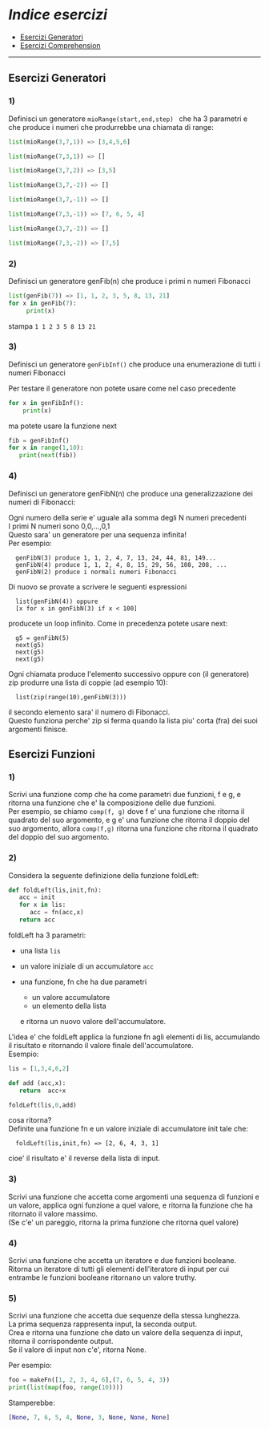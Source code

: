 # *Indice esercizi*

- [Esercizi Generatori](#esercizi-generatori)
- [Esercizi Comprehension](#esercizi-funzioni)
---
## **Esercizi Generatori**
### 1)
Definisci un generatore `mioRange(start,end,step) `
che ha 3 parametri e che produce i numeri che 
produrrebbe una chiamata di range:
```python
list(mioRange(3,7,1)) => [3,4,5,6]

list(mioRange(7,3,1)) => []

list(mioRange(3,7,2)) => [3,5]

list(mioRange(3,7,-2)) => []

list(mioRange(3,7,-1)) => []

list(mioRange(7,3,-1)) => [7, 6, 5, 4]

list(mioRange(3,7,-2)) => []

list(mioRange(7,3,-2)) => [7,5]
```

### 2) 
Definisci un generatore genFib(n) che produce i primi n numeri Fibonacci
```python
list(genFib(7)) => [1, 1, 2, 3, 5, 8, 13, 21]
for x in genFib(7):
     print(x)
```
stampa `1 1 2 3 5 8 13 21`

### 3)
Definisci un generatore `genFibInf()` che produce una enumerazione di tutti i numeri 
Fibonacci

Per testare il generatore non potete usare come nel caso precedente  
```python
for x in genFibInf():
    print(x)
```
ma potete usare la funzione next
```python
fib = genFibInf()
for x in range(1,10):
   print(next(fib))
```
### 4) 
Definisci un generatore genFibN(n) che produce una generalizzazione dei 
numeri di Fibonacci:

Ogni numero della serie e' uguale alla somma degli N numeri precedenti  
I primi N numeri sono 0,0,...,0,1   
Questo sara' un generatore per una sequenza infinita!    
Per esempio:

      genFibN(3) produce 1, 1, 2, 4, 7, 13, 24, 44, 81, 149...    
      genFibN(4) produce 1, 1, 2, 4, 8, 15, 29, 56, 108, 208, ...    
      genFibN(2) produce i normali numeri Fibonacci      		

Di nuovo se provate a scrivere le seguenti espressioni  

      list(genFibN(4)) oppure
      [x for x in genFibN(3) if x < 100]

producete un loop infinito. Come in precedenza potete usare next:

      g5 = genFibN(5)
      next(g5)
      next(g5)
      next(g5)  

Ogni chiamata produce l'elemento successivo oppure con (il generatore) zip 
produrre una lista di coppie (ad esempio 10):

      list(zip(range(10),genFibN(3)))

il secondo elemento sara' il numero di Fibonacci.  
Questo funziona perche' zip si ferma quando la lista piu' corta (fra) dei suoi argomenti finisce.

## **Esercizi Funzioni**
### 1)
Scrivi una funzione comp che ha come parametri due funzioni, f e g, e 
ritorna una funzione che e' la composizione delle due funzioni.   
Per esempio, se chiamo `comp(f, g)` dove f e' una funzione che ritorna il quadrato del suo 
argomento, e g e' una funzione che ritorna il doppio del suo argomento, 
allora `comp(f,g)` ritorna una funzione che ritorna il quadrato del doppio 
del suo argomento.

### 2)
Considera la seguente definizione della funzione foldLeft: 

```python
def foldLeft(lis,init,fn):
   acc = init
   for x in lis:
      acc = fn(acc,x)
   return acc
```

foldLeft ha 3 parametri: 
- una lista `lis` 
- un valore iniziale di un accumulatore `acc`
- una funzione, fn che ha due parametri
  - un valore accumulatore 
  - un elemento della lista
  
  e ritorna un nuovo valore dell'accumulatore.

L'idea e' che foldLeft applica la funzione fn agli elementi di lis, accumulando
il risultato e ritornando il valore finale dell'accumulatore.  
Esempio:

```python
lis = [1,3,4,6,2]

def add (acc,x):
   return  acc+x

foldLeft(lis,0,add)
```
cosa ritorna?  
Definite una funzione fn e un valore iniziale di accumulatore init tale
che:

      foldLeft(lis,init,fn) => [2, 6, 4, 3, 1] 

cioe' il risultato e' il reverse della lista di input.

### 3)
Scrivi una funzione che accetta come argomenti una sequenza di funzioni
e un valore, applica ogni funzione a quel valore, e ritorna la funzione che
ha ritornato il valore massimo.  
(Se c'e' un pareggio, ritorna la prima
funzione che ritorna quel valore)

### 4)
Scrivi una funzione che accetta un iteratore e due funzioni booleane.    
Ritorna un iteratore di tutti gli elementi dell'iteratore di input per
cui entrambe le funzioni booleane ritornano un valore truthy.

### 5)
Scrivi una funzione che accetta due sequenze della stessa lunghezza.  
La prima sequenza rappresenta input, la seconda output.   
Crea e ritorna una funzione che dato un valore della sequenza di input, ritorna il
corrispondente output.  
Se il valore di input non c'e', ritorna None.

Per esempio:
```python
foo = makeFn([1, 2, 3, 4, 6],(7, 6, 5, 4, 3))
print(list(map(foo, range(10))))
```
Stamperebbe:
```python
[None, 7, 6, 5, 4, None, 3, None, None, None]
```
    

